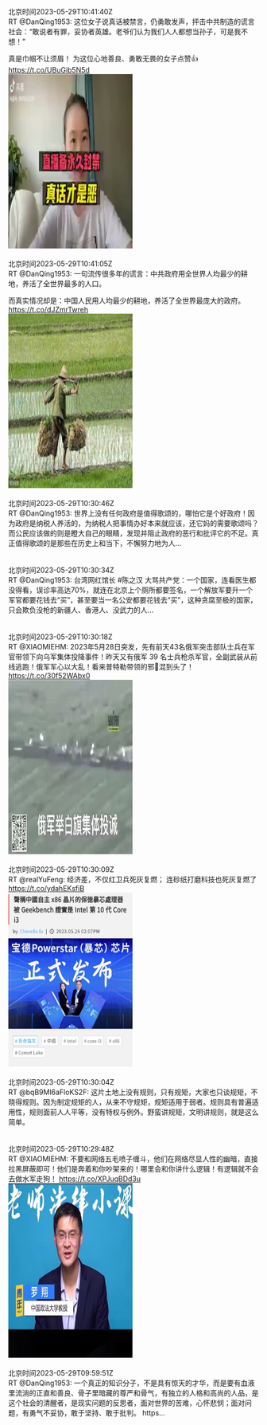 北京时间2023-05-29T10:41:40Z<br>RT @DanQing1953: 这位女子说真话被禁言，仍勇敢发声，抨击中共制造的谎言社会：“敢说者有罪，妥协者英雄。老爷们认为我们人人都想当孙子，可是我不想！”

真是巾帼不让须眉！
为这位心地善良、勇敢无畏的女子点赞👍 https://t.co/UBuGib5N5d<br><img src='/temp/video/2023/u-Month-5/av-Day-29/DanQing1953/1663012705735680001_0.jpg' width='250' height='350'><br><br>北京时间2023-05-29T10:41:05Z<br>RT @DanQing1953: 一句流传很多年的谎言：中共政府用全世界人均最少的耕地，养活了全世界最多的人口。

而真实情况却是：中国人民用人均最少的耕地，养活了全世界最庞大的政府。 https://t.co/dJZmrTwreh<br><img src='/temp/image/2023/u-Month-5/1663012557769129986_0.jpg' width='250' height='350'><br><br>北京时间2023-05-29T10:30:46Z<br>RT @DanQing1953: 世界上没有任何政府是值得歌颂的，哪怕它是个好政府！因为政府是纳税人养活的，为纳税人把事情办好本来就应该，还它妈的需要歌颂吗？而公民应该做的则是瞪大自己的眼睛，发现并阻止政府的恶行和批评它的不足。真正值得歌颂的是那些在历史上和当下，不懈努力地为人…<br><br><br>北京时间2023-05-29T10:30:34Z<br>RT @DanQing1953: 台湾网红馆长 #陈之汉 大骂共产党：一个国家，连看医生都没得看，误诊率高达70%，就连在北京上个厕所都要签名，一个解放军要升一个军官都要花钱去“买”，甚至要当一名公安都要花钱去“买”，这种贪腐至极的国家，只会欺负没枪的新疆人、香港人、没武力的人…<br><br><br>北京时间2023-05-29T10:30:18Z<br>RT @XIAOMIEHM: 2023年5月28日突发，先有前天43名俄军突击部队士兵在军官带领下向乌军集体投降事件！昨天又有俄军 39 名士兵枪杀军官，全副武装从前线逃跑！俄军军心以大乱！看来普特勒带领的邪🦢混到头了！ https://t.co/30f52WAbx0<br><img src='/temp/video/2023/u-Month-5/av-Day-29/DanQing1953/1663009841147703296_0.jpg' width='250' height='350'><br><br>北京时间2023-05-29T10:30:09Z<br>RT @realYuFeng: 经济差，不仅红卫兵死灰复燃；
连砂纸打磨科技也死灰复燃了 https://t.co/ydahEKsfiB<br><img src='/temp/image/2023/u-Month-5/1663009806624382976_0.jpg' width='250' height='350'><br><br>北京时间2023-05-29T10:30:04Z<br>RT @bqB9Ml6aFloKS2F: 这片土地上没有规则，只有规矩，大家也只谈规矩，不晓得规则。因为制定规矩的人，从来不守规矩，规矩适用于弱者。规则具有普遍适用性，规则面前人人平等，没有特权与例外。野蛮讲规矩，文明讲规则，就是这么简单。<br><br><br>北京时间2023-05-29T10:29:48Z<br>RT @XIAOMIEHM: 不要和网络五毛喷子缠斗，他们在网络尽显人性的幽暗，直接拉黑屏蔽即可！他们是奔着和你吵架来的！哪里会和你讲什么逻辑！有逻辑就不会去做水军走狗！ https://t.co/XPJuqBDd3u<br><img src='/temp/video/2023/u-Month-5/av-Day-29/DanQing1953/1663009715272527872_0.jpg' width='250' height='350'><br><br>北京时间2023-05-29T09:59:51Z<br>RT @DanQing1953: 一个真正的知识分子，不是具有惊天的才华，而是要有血液里流淌的正直和善良、骨子里暗藏的尊严和骨气，有独立的人格和高尚的人品，是这个社会的清醒者，是现实问题的反思者，面对世界的苦难，心怀悲悯；面对问题，有勇气不妥协，敢于坚持、敢于批判。 https…<br><br><br>